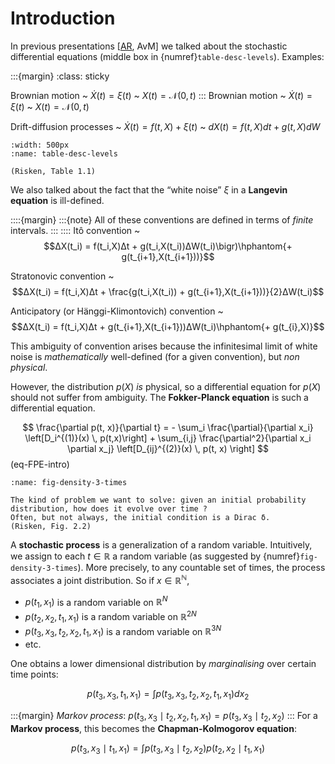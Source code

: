 # Introduction

In previous presentations [[AR](https://slides.com/alexrene/a-mathematically-offensive-introduction-to-stochastic-calculus), AvM] we talked about the stochastic differential equations (middle box in {numref}`table-desc-levels`). Examples:

:::{margin}
:class: sticky

Brownian motion
~ $\dot{X}(t) = ξ(t)$
~ $X(t) = \mathcal{N}(0, t)$
:::
Brownian motion
~ $\dot{X}(t) = ξ(t)$
~ $X(t) = \mathcal{N}(0, t)$

Drift-diffusion processes
~ $\dot{X}(t) = f(t,X) + ξ(t)$
~ $dX(t) = f(t,X)dt + g(t,X)dW$

```{figure} ./figures/p6-table11-three-levels-description.png
:width: 500px
:name: table-desc-levels

(Risken, Table 1.1)
```

We also talked about the fact that the “white noise” $ξ$ in a **Langevin equation** is ill-defined.

::::{margin}
:::{note}
All of these conventions are defined in terms of *finite* intervals.
:::
::::
Itô convention
~ $$ΔX(t_i) = f(t_i,X)Δt + g(t_i,X(t_i))ΔW(t_i)\bigr)\hphantom{+ g(t_{i+1},X(t_{i+1}))}$$

Stratonovic convention
~ $$ΔX(t_i) = f(t_i,X)Δt + \frac{g(t_i,X(t_i)) + g(t_{i+1},X(t_{i+1}))}{2}ΔW(t_i)$$

Anticipatory (or Hänggi-Klimontovich) convention
~ $$ΔX(t_i) = f(t_i,X)Δt + g(t_{i+1},X(t_{i+1}))ΔW(t_i)\hphantom{+ g(t_{i},X)}$$

This ambiguity of convention arises because the infinitesimal limit of white noise is *mathematically* well-defined (for a given convention), but *non physical*.

However, the distribution $p(X)$ *is* physical, so a differential equation for $p(X)$ should not suffer from ambiguity.
The **Fokker-Planck equation** is such a differential equation.

$$
\frac{\partial p(t, x)}{\partial t} = - \sum_i \frac{\partial}{\partial x_i} \left[D_i^{(1)}(x) \, p(t,x)\right] + \sum_{i,j} \frac{\partial^2}{\partial x_i \partial x_j} \left[D_{ij}^{(2)}(x) \, p(t, x) \right]
$$ (eq-FPE-intro)

```{figure} ./figures/p29-fig22-density-at-3-times.png
:name: fig-density-3-times

The kind of problem we want to solve: given an initial probability distribution, how does it evolve over time ?
Often, but not always, the initial condition is a Dirac δ.
(Risken, Fig. 2.2)
```

A **stochastic process** is a generalization of a random variable. Intuitively, we assign to each $t \in \mathbb{R}$ a random variable (as suggested by {numref}`fig-density-3-times`). More precisely, to any countable set of times, the process associates a joint distribution. So if $x \in \mathbb{R^N}$,
- $p(t_1, x_1)$ is a random variable on $\mathbb{R}^N$
- $p(t_2, x_2, t_1, x_1)$ is a random variable on $\mathbb{R}^{2N}$
- $p(t_3, x_3, t_2, x_2, t_1, x_1)$ is a random variable on $\mathbb{R}^{3N}$
- etc.

One obtains a lower dimensional distribution by *marginalising* over certain time points:

$$p(t_3, x_3, t_1, x_1) = \int p(t_3, x_3, t_2, x_2, t_1, x_1) dx_2$$

:::{margin}
*Markov process*: $p(t_3, x_3 \mid t_2, x_2, t_1, x_1) = p(t_3, x_3 \mid t_2, x_2)$
:::
For a **Markov process**, this becomes the **Chapman-Kolmogorov equation**:

$$p(t_3, x_3 \mid t_1, x_1) = \int p(t_3, x_3 \mid t_2, x_2) p(t_2, x_2 \mid t_1, x_1)$$